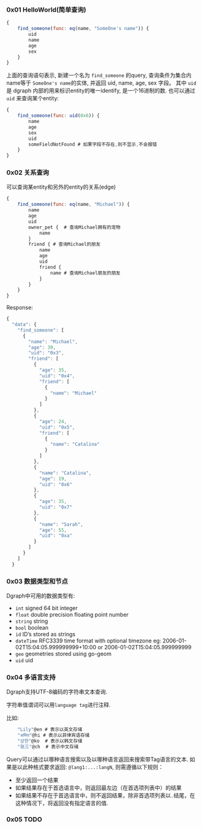 ### 0x01 HelloWorld(简单查询)

```js
{
    find_someone(func: eq(name, "SomeOne's name")) {
        uid
        name
        age
        sex
    }
}
```

上面的查询语句表示, 新建一个名为 `find_someone` 的query, 查询条件为集合内name等于 `SomeOne's name`的实体, 并返回 uid, name, age, sex 字段。
其中 `uid` 是 dgraph 内部的用来标识entity的唯一identify, 是一个16进制的数. 也可以通过`uid` 来查询某个entity:

```js
{
    find_someone(func: uid(0x6)) {
        name
        age
        sex
        uid
        someFieldNotFound # 如果字段不存在,则不显示,不会报错
    }
}
```

### 0x02 关系查询

可以查询某entity和另外的entity的关系(edge)

```js
{
    find_someone(func: eq(name, "Michael")) {
        name
        age
        uid
        owner_pet {  # 查询Michael拥有的宠物
            name
        }
        friend { # 查询Michael的朋友
            name
            age
            uid
            friend {
                name # 查询Michael朋友的朋友
            }
        }
    }
}
```

Response:

```js
{
  "data": {
    "find_someone": [
      {
        "name": "Michael",
        "age": 39,
        "uid": "0x3",
        "friend": [
          {
            "age": 35,
            "uid": "0x4",
            "friend": [
              {
                "name": "Michael"
              }
            ]
          },
          {
            "age": 24,
            "uid": "0x5",
            "friend": [
              {
                "name": "Catalina"
              }
            ]
          },
          {
            "name": "Catalina",
            "age": 19,
            "uid": "0x6"
          },
          {
            "age": 35,
            "uid": "0x7"
          },
          {
            "name": "Sarah",
            "age": 55,
            "uid": "0xa"
          }
        ]
      }
    ]
  }
```

### 0x03 数据类型和节点

Dgraph中可用的数据类型有:

- `int`	    signed 64 bit integer
- `float`	    double precision floating point number
- `string`    string
- `bool`	    boolean
- `id`	    ID’s stored as strings
- `dateTime`	RFC3339 time format with optional timezone eg:        2006-01-02T15:04:05.999999999+10:00 or 2006-01-02T15:04:05.999999999
- `geo`	    geometries stored using go-geom
- `uid`       uid

### 0x04 多语言支持
Dgraph支持UTF-8编码的字符串文本查询.

字符串值谓词可以用`language tag`进行注释.

比如:

```js
    "Lily"@en # 表示以英文存储
    "अमित"@hi # 表示以菲律宾语存储
    "상현"@ko  # 表示以韩文存储
    "张三"@ch  # 表示中文存储
```

Query可以通过以哪种语言搜索以及以哪种语言返回来搜索带Tag语言的文本.
如果是以此种格式要求返回: `@lang1:...:langN`, 则需遵循以下规则：

- 至少返回一个结果
- 如果结果存在于首选语言中，则返回最左边（在首选项列表中）的结果
- 如果结果不存在于首选语言中，则不返回结果，除非首选项列表以`.`结尾，在这种情况下，将返回没有指定语言的值.

### 0x05 TODO
